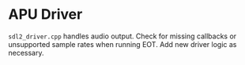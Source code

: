 # APU Driver

`sdl2_driver.cpp` handles audio output. Check for missing callbacks or unsupported sample rates when running EOT. Add new driver logic as necessary.
